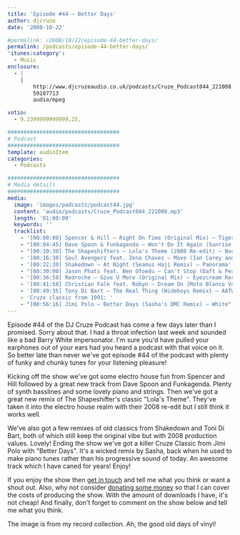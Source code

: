 ```yaml
---
title: 'Episode #44 – Better Days'
author: djcruze
date: '2008-10-22'

#permalink: /2008/10/22/episode-44-better-days/
permalink: /podcasts/episode-44-better-days/
'itunes:category':
  - Music
enclosure:
  - |
    |
        http://www.djcruzeaudio.co.uk/podcasts/Cruze_Podcast044_221008.mp3
        59107713
        audio/mpeg

votio:
  - 9.2399999999999,25,

###################################
# Podcast
###################################
template: audioItem
categories:
  - Podcasts

###################################
# Media details
###################################
media:
  image: 'images/podcasts/podcast44.jpg'
  content: 'audio/podcasts/Cruze_Podcast044_221008.mp3'
  length: '01:00:00'
  keywords: ''
  tracklist:
    - '[00:00:00] Spencer & Hill – Right On Time (Original Mix) – Tiger Records'
    - "[00:04:45] Dave Spoon & Funkagenda – Won't Do It Again (Sunrise) – Big Love Records"
    - "[00:10:30] The Shapeshifters – Lola's Theme (2008 Re-edit) – Nocturnal Groove"
    - '[00:16:30] Soul Avengerz feat. Zena Chavez – Move (Ian Carey and Brad Holland Mix) – GFAB Records'
    - '[00:22:30] Shakedown – At Night (Seamus Haji Remix) – Panorama'
    - "[00:30:00] Jason Phats feat. Ben Ofoedu – Can't Stop (Daft & Pearson Mix) – Data"
    - '[00:36:58] Redroche – Give U More (Original Mix) – Eyezcream Recordings'
    - '[00:41:58] Christian Falk feat. Robyn – Dream On (Moto Blanco Vocal Mix) – Data'
    - '[00:49:35] Tony Di Bart – The Real Thing (Wideboys Remix) – AATW'
    - 'Cruze classic from 1991: '
    - "[00:56:16] Jimi Polo – Better Days (Sasha's DMC Remix) – White"
---
```


Episode #44 of the DJ Cruze Podcast has come a few days later than I promised. Sorry about that. I had a throat infection last week and sounded like a bad Barry White impersonator. I'm sure you'd have pulled your earphones out of your ears had you heard a podcast with that voice on it. So better late than never we've got episode #44 of the podcast with plenty of funky and chunky tunes for your listening pleasure!

Kicking off the show we've got some electro house fun from Spencer and Hill followed by a great new track from Dave Spoon and Funkagenda. Plenty of synth basslines and some lovely piano and strings. Then we've got a great new remix of The Shapeshifter's classic "Lola's Theme". They've taken it into the electro house realm with their 2008 re-edit but I still think it works well.

We've also got a few remixes of old classics from Shakedown and Toni Di Bart, both of which still keep the original vibe but with 2008 production values. Lovely! Ending the show we've got a killer Cruze Classic from Jimi Polo with "Better Days". It's a wicked remix by Sasha, back when he used to make piano tunes rather than his progressive sound of today. An awesome track which I have caned for years! Enjoy!

If you enjoy the show then [get in touch][2] and tell me what you think or want a shout out. Also, why not consider [donating some money][3] so that I can cover the costs of producing the show. With the amount of downloads I have, it's not cheap! And finally, don't forget to comment on the show below and tell me what you think.

The image is from my record collection. Ah, the good old days of vinyl!

[1]: http://www.djcruze.co.uk/cms/wp-content/uploads/2008/10/podcast44.jpg
[2]: /cms/contact/
[3]: http://www.dreamhost.com/donate.cgi?id=8244
[4]: http://www.djcruze.co.uk/cms/wp-content/DownloadButton.gif
[5]: http://www.djcruzeaudio.co.uk/podcasts/Cruze_Podcast044_221008.mp3
